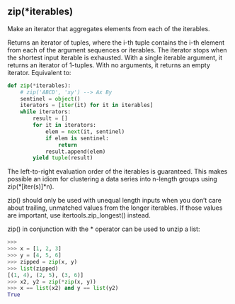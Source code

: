 ## zip(*iterables)  
Make an iterator that aggregates elements from each of the iterables.

Returns an iterator of tuples, where the i-th tuple contains the i-th element from each of the argument sequences or iterables. The iterator stops when the shortest input iterable is exhausted. With a single iterable argument, it returns an iterator of 1-tuples. With no arguments, it returns an empty iterator. Equivalent to:
```python
def zip(*iterables):
    # zip('ABCD', 'xy') --> Ax By
    sentinel = object()
    iterators = [iter(it) for it in iterables]
    while iterators:
        result = []
        for it in iterators:
            elem = next(it, sentinel)
            if elem is sentinel:
                return
            result.append(elem)
        yield tuple(result)
 ```  
 
The left-to-right evaluation order of the iterables is guaranteed. This makes possible an idiom for clustering a data series into n-length groups using zip(*[iter(s)]*n).

zip() should only be used with unequal length inputs when you don’t care about trailing, unmatched values from the longer iterables. If those values are important, use itertools.zip_longest() instead.

zip() in conjunction with the * operator can be used to unzip a list:  


  
``` python  
>>>
>>> x = [1, 2, 3]
>>> y = [4, 5, 6]
>>> zipped = zip(x, y)
>>> list(zipped)
[(1, 4), (2, 5), (3, 6)]
>>> x2, y2 = zip(*zip(x, y))
>>> x == list(x2) and y == list(y2)
True
```
